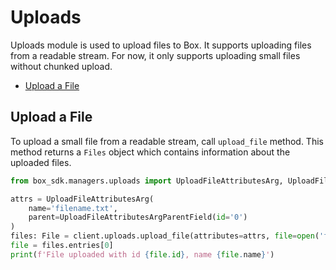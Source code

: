 # Uploads

Uploads module is used to upload files to Box. It supports uploading files from a readable stream. For now, it only supports uploading small files without chunked upload.

<!-- START doctoc generated TOC please keep comment here to allow auto update -->
<!-- DON'T EDIT THIS SECTION, INSTEAD RE-RUN doctoc TO UPDATE -->

- [Upload a File](#upload-a-file)

<!-- END doctoc generated TOC please keep comment here to allow auto update -->

## Upload a File

To upload a small file from a readable stream, call `upload_file` method.
This method returns a `Files` object which contains information about the uploaded files.

<!-- sample post_files_content -->

```python
from box_sdk.managers.uploads import UploadFileAttributesArg, UploadFileAttributesArgParentField

attrs = UploadFileAttributesArg(
    name='filename.txt',
    parent=UploadFileAttributesArgParentField(id='0')
)
files: File = client.uploads.upload_file(attributes=attrs, file=open('filename.txt', 'rb'))
file = files.entries[0]
print(f'File uploaded with id {file.id}, name {file.name}')
```
